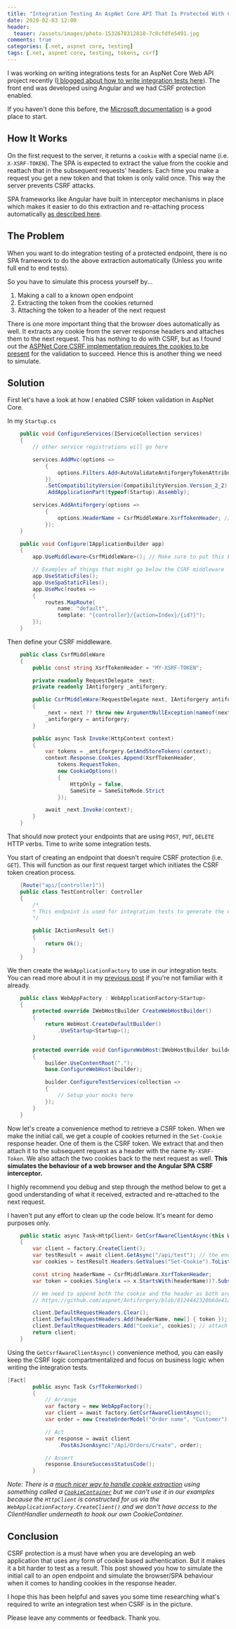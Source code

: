 ```yaml
---
title: "Integration Testing An AspNet Core API That Is Protected With CSRF/XSRF Tokens"
date: 2020-02-03 12:00
header:
  teaser: /assets/images/photo-1532678312818-7c8cfdfe5491.jpg
comments: true
categories: [.net, aspnet core, testing]
tags: [.net, aspnet core, testing, tokens, csrf]
---
```


I was working on writing integrations tests for an AspNet Core Web API project recently ([I blogged about how to write integration tests here](https://dasith.me/2018/12/30/integration-testing-aspnet-core-webapi/)). The front end was developed using Angular and we had CSRF protection enabled.

If you haven't done this before, the [Microsoft documentation](https://docs.microsoft.com/en-us/aspnet/core/security/anti-request-forgery?view=aspnetcore-3.1) is a good place to start.

## How It Works

On the first request to the server, it returns a `cookie` with a special name (i.e. `X-XSRF-TOKEN`). The SPA is expected to extract the value from the cookie and reattach that in the subsequent requests' headers. Each time you make a request you get a new token and that token is only valid once. This way the server prevents CSRF attacks.

SPA frameworks like Angular have built in interceptor mechanisms in place which makes it easier to do this extraction and re-attaching process automatically [as described here](https://angular.io/guide/security#xsrf).

## The Problem

When you want to do integration testing of a protected endpoint, there is no SPA framework to do the above extraction automatically (Unless you write full end to end tests).

So you have to simulate this process yourself by...  

1. Making a call to a known open endpoint
1. Extracting the token from the cookies returned
1. Attaching the token to a header of the next request

There is one more important thing that the browser does automatically as well. It extracts any cookie from the server response headers and attaches them to the next request. This has nothing to do with CSRF, but as I found out the [ASPNet Core CSRF implementation requires the cookies to be present](https://github.com/aspnet/Antiforgery/blob/8124442320b6de41a89bd779dd1b82b5bb8131e7/src/Microsoft.AspNetCore.Antiforgery/Internal/DefaultAntiforgery.cs#L115) for the validation to succeed. Hence this is another thing we need to simulate.

## Solution

First let's have a look at how I enabled CSRF token validation in AspNet Core.

In my `Startup.cs`

```c#
    public void ConfigureServices(IServiceCollection services)
    {
        // other service registrations will go here

        services.AddMvc(options =>
            {
                options.Filters.Add<AutoValidateAntiforgeryTokenAttribute>(); // See https://docs.microsoft.com/en-us/dotnet/api/microsoft.aspnetcore.mvc.autovalidateantiforgerytokenattribute
            })
            .SetCompatibilityVersion(CompatibilityVersion.Version_2_2)
            .AddApplicationPart(typeof(Startup).Assembly);

        services.AddAntiforgery(options =>
            {
                options.HeaderName = CsrfMiddleWare.XsrfTokenHeader; // We define the header name here. Default is "X-XSRF-TOKEN"
            });
    }

    public void Configure(IApplicationBuilder app)
    {
        app.UseMiddleware<CsrfMiddleWare>(); // Make sure to put this before the MVC middleware

        // Examples of things that might go below the CSRF middleware
        app.UseStaticFiles();
        app.UseSpaStaticFiles();
        app.UseMvc(routes =>
        {
            routes.MapRoute(
                name: "default",
                template: "{controller}/{action=Index}/{id?}");
        });
    }
```

Then define your CSRF middleware.

```c#
    public class CsrfMiddleWare
    {
        public const string XsrfTokenHeader = "MY-XSRF-TOKEN";

        private readonly RequestDelegate _next;
        private readonly IAntiforgery _antiforgery;

        public CsrfMiddleWare(RequestDelegate next, IAntiforgery antiforgery)
        {
            _next = next ?? throw new ArgumentNullException(nameof(next));
            _antiforgery = antiforgery;
        }

        public async Task Invoke(HttpContext context)
        {
            var tokens = _antiforgery.GetAndStoreTokens(context);
            context.Response.Cookies.Append(XsrfTokenHeader,
                tokens.RequestToken,
                new CookieOptions()
                {
                    HttpOnly = false,
                    SameSite = SameSiteMode.Strict
                });

            await _next.Invoke(context);
        }
    }
```

That should now protect your endpoints that are using `POST`, `PUT`, `DELETE` HTTP verbs. Time to write some integration tests.

You start of creating an endpoint that doesn't require CSRF protection (i.e. `GET`). This will function as our first request target which initiates the CSRF token creation process.

```c#
    [Route("api/[controller]")]
    public class TestController: Controller
    {
        /*
        * This endpoint is used for integration tests to generate the CSRF token
        */

        public IActionResult Get()
        {
            return Ok();
        }
    }
```

We then create the `WebApplicationFactory` to use in our integration tests. You can read more about it in my [previous post](https://dasith.me/2018/12/30/integration-testing-aspnet-core-webapi/) if you're not familiar with it already.

```c#
    public class WebAppFactory : WebApplicationFactory<Startup>
    {
        protected override IWebHostBuilder CreateWebHostBuilder()
        {
            return WebHost.CreateDefaultBuilder()
                .UseStartup<Startup>();
        }

        protected override void ConfigureWebHost(IWebHostBuilder builder)
        {
            builder.UseContentRoot(".");
            base.ConfigureWebHost(builder);

            builder.ConfigureTestServices(collection =>
            {
                // Setup your mocks here
            });
        }
    }
```

Now let's create a convenience method to retrieve a CSRF token. When we make the initial call, we get a couple of cookies returned in the `Set-Cookie` response header. One of them is the CSRF token. We extract that and then attach it to the subsequent request as a header with the name `My-XSRF-Token`. We also attach the two cookies back to the next request as well. **This simulates the behaviour of a web browser and the Angular SPA CSRF interceptor.**

I highly recommend you debug and step through the method below to get a good understanding of what it received, extracted and re-attached to the next request.

I haven't put any effort to clean up the code below. It's meant for demo purposes only.

```c#
    public static async Task<HttpClient> GetCsrfAwareClientAsync(this WebAppFactory factory)
    {
        var client = factory.CreateClient();
        var testResult = await client.GetAsync("/api/test"); // the endpoint we created before
        var cookies = testResult.Headers.GetValues("Set-Cookie").ToList();

        const string headerName = CsrfMiddleWare.XsrfTokenHeader;
        var token = cookies.Single(x => x.StartsWith(headerName))?.Substring($"{headerName}=".Length).Split(";")[0];

        // We need to append both the cookie and the header as both are checked
        // https://github.com/aspnet/Antiforgery/blob/8124442320b6de41a89bd779dd1b82b5bb8131e7/src/Microsoft.AspNetCore.Antiforgery/Internal/DefaultAntiforgery.cs#L115

        client.DefaultRequestHeaders.Clear();
        client.DefaultRequestHeaders.Add(headerName, new[] { token }); // attach CSRF tokens
        client.DefaultRequestHeaders.Add("Cookie", cookies); // attach cookies
        return client;
    }
```

Using the `GetCsrfAwareClientAsync()` convenience method, you can easily keep the CSRF logic compartmentalized and focus on business logic when writing the integration tests.

```c#
[Fact]
        public async Task CsrfTokenWorked()
        {
            // Arrange
            var factory = new WebAppFactory();
            var client = await factory.GetCsrfAwareClientAsync();
            var order = new CreateOrderModel("Order name", "Customer");

            // Act
            var response = await client
                .PostAsJsonAsync("/Api/Orders/Create", order);

            // Assert
            response.EnsureSuccessStatusCode();
        }
```

*Note: There is a [much nicer way to handle cookie extraction](https://stackoverflow.com/questions/12373738/how-do-i-set-a-cookie-on-httpclients-httprequestmessage) using something called a [`CookieContainer`](https://docs.microsoft.com/en-us/dotnet/api/system.net.cookiecontainer?view=netstandard-2.1) but we can't use it in our examples because the `HttpClient` is constructed for us via the `WebApplicationFactory.CreateClient()` and we don't have access to the ClientHandler underneath to hook our own CookieContainer.*

## Conclusion

CSRF protection is a must have when you are developing an web application that uses any form of cookie based authentication. But it makes it a bit harder to test as a result. This post showed you how to simulate the initial call to an open endpoint and simulate the browser/SPA behaviour when it comes to handing cookies in the response header.

I hope this has been helpful and saves you some time researching what's required to write an integration test when CSRF is in the picture.

Please leave any comments or feedback. Thank you.
